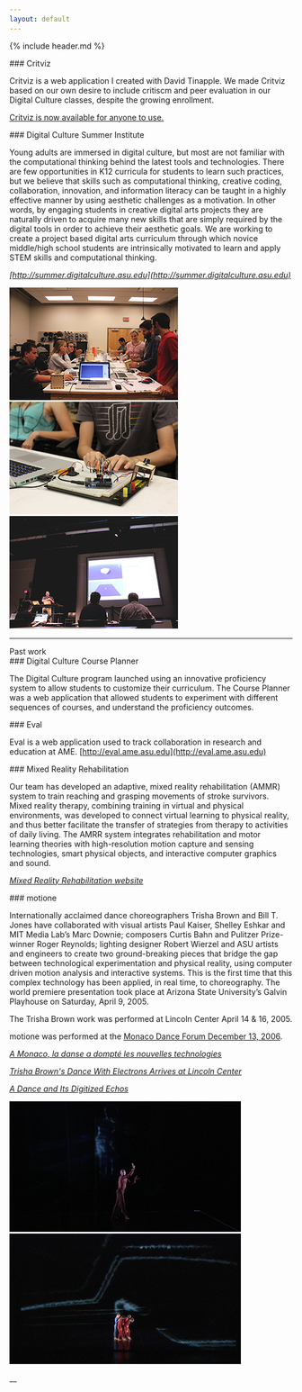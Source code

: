 ```yaml
---
layout: default
---
```

{% include header.md %}


<div class="lead-section" markdown="1">
### Critviz

Critviz is a web application I created with David Tinapple. We made Critviz based on our own desire to include critiscm and peer evaluation in our Digital Culture classes, despite the growing enrollment.

[Critviz is now available for anyone to use.](https://critviz.com)
</div>

<div class="lead-section" markdown="1">
### Digital Culture Summer Institute

Young adults are immersed in digital culture, but most are not familiar with the computational thinking behind the latest tools and technologies. There are few opportunities in K­12 curricula for students to learn such practices, but we believe that skills such as computational thinking, creative coding, collaboration, innovation, and information literacy can be taught in a highly effective manner by using aesthetic challenges as a motivation. In other words, by engaging students in creative digital arts projects they are naturally driven to acquire many new skills that are simply required by the digital tools in order to achieve their aesthetic goals. We are working to create a project ­based digital arts curriculum through which novice middle/high school students are intrinsically motivated to learn and apply STEM skills and computational thinking.

*[http://summer.digitalculture.asu.edu](http://summer.digitalculture.asu.edu)*

<a href="/images/dcsi_img_A.jpg">
<img src="/images/dcsi_img_A_pre.jpg" alt="Digital Culture Summer Institute" class="img-thumbnail">
</a>
<a href="/images/dcsi_img_B.jpg">
<img src="/images/dcsi_img_B_pre.jpg" alt="Digital Culture Summer Institute" class="img-thumbnail">
</a>
<a href="/images/dcsi_img_C.jpg">
<img src="/images/dcsi_img_C_pre.jpg" alt="Digital Culture Summer Institute" class="img-thumbnail">
</a>
</div>



<div class="lead lead-section" markdown="1">
<hr>
Past work
</div>

<div class="lead-section" markdown="1">
### Digital Culture Course Planner

The Digital Culture program launched using an innovative proficiency system to allow students to customize their curriculum. The Course Planner was a web application that allowed students to experiment with different sequences of courses, and understand the proficiency outcomes.

</div>

<div class="lead-section" markdown="1">
### Eval

Eval is a web application used to track collaboration in research and education at AME. [http://eval.ame.asu.edu](http://eval.ame.asu.edu)
</div>

<div class="lead-section" markdown="1">
### Mixed Reality Rehabilitation

Our team has developed an adaptive, mixed reality rehabilitation (AMMR) system to train reaching and grasping movements of stroke survivors. Mixed reality therapy, combining training in virtual and physical environments, was developed to connect virtual learning to physical reality, and thus better facilitate the transfer of strategies from therapy to activities of daily living. The AMRR system integrates rehabilitation and motor learning theories with high-resolution motion capture and sensing technologies, smart physical objects, and interactive computer graphics and sound.

*[Mixed Reality Rehabilitation website](http://ame2.asu.edu/projects/mrrehab/)*
</div>

<div class="lead-section lead-section-last" markdown="1">
### motion<span class="superscript">e</span>

Internationally acclaimed dance choreographers Trisha Brown and Bill T. Jones have collaborated with visual artists Paul Kaiser, Shelley Eshkar and MIT Media Lab’s Marc Downie; composers Curtis Bahn and Pulitzer Prize-winner Roger Reynolds; lighting designer Robert Wierzel and ASU artists and engineers to create two ground-breaking pieces that bridge the gap between technological experimentation and physical reality, using computer driven motion analysis and interactive systems. This is the first time that this complex technology has been applied, in real time, to choreography. The world premiere presentation took place at Arizona State University’s Galvin Playhouse on Saturday, April 9, 2005.

The Trisha Brown work was performed at Lincoln Center April 14 & 16, 2005. 

motion<span class="superscript">e</span> was performed at the [Monaco Dance Forum December 13, 2006](http://herbergerinstitute.asu.edu/news/press_release.php?id=518).

*[A Monaco, la danse a dompté les nouvelles technologies](http://www.lemonde.fr/culture/article/2006/12/18/a-monaco-la-danse-a-dompte-les-nouvelles-technologies_847096_3246.html#TetCsTjeVMyQFWcb.99])*

*[Trisha Brown's Dance With Electrons Arrives at Lincoln Center](http://www.villagevoice.com/arts/trisha-browns-dance-with-electrons-arrives-at-lincoln-center-7136140)*

*[A Dance and Its Digitized Echos](http://www.nytimes.com/2005/04/13/arts/dance/a-dance-and-its-digitized-echoes.html)*

<a href="/movies/motione_btj.mp4">
<img src="/images/motione_bill_t_jones_pre.jpg" alt="Bill T. Jones" class="img-thumbnail">
</a>
<a href="/movies/motione_tb.mp4">
<img src="/images/motione_tb_pre.jpg" alt="Trisha Brown" class="img-thumbnail">
</a>
</div>

__
